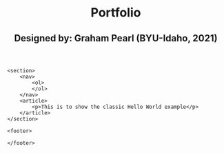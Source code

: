 <!DOCTYPE html>
<html lang="en">

<head>
    <meta name="viewport" content="width=device-width, initial-scale=1.0">    
    <link href="./css/style.css" type="text/css" rel="stylesheet" media="screen">
    <script src="./js/main.js"></script>    
    <title>Hello World</title>
</head>

<body>
    <header>
        <h1>Portfolio</h1>
        <h2>Designed by: Graham Pearl (BYU-Idaho, 2021)</h2>
    </header>

    <section>
        <nav>
            <ol>             
            </ol>
        </nav>
        <article>
            <p>This is to show the classic Hello World example</p>
        </article>
    </section>

    <footer>

    </footer>

</body>
<script>
    getNavigationLINKS()
</script>

</html>